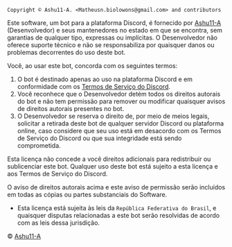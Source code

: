
```
Copyright © Ashu11-A. <Matheusn.biolowons@gmail.com> and contributors
```


Este software, um bot para a plataforma Discord, é fornecido por [Ashu11-A](https://github.com/Ashu11-A) (Desenvolvedor) e seus mantenedores no estado em que se encontra, sem garantias de qualquer tipo, expressas ou implícitas. O Desenvolvedor não oferece suporte técnico e não se responsabiliza por quaisquer danos ou problemas decorrentes do uso deste bot.

Você, ao usar este bot, concorda com os seguintes termos:

1. O bot é destinado apenas ao uso na plataforma Discord e em conformidade com os [Termos de Serviço do Discord](https://discord.com/terms).
2. Você reconhece que o Desenvolvedor detém todos os direitos autorais do bot e não tem permissão para remover ou modificar quaisquer avisos de direitos autorais presentes no bot.
3. O Desenvolvedor se reserva o direito de, por meio de meios legais, solicitar a retirada deste bot de qualquer servidor Discord ou plataforma online, caso considere que seu uso está em desacordo com os Termos de Serviço do Discord ou que sua integridade está sendo comprometida.

Esta licença não concede a você direitos adicionais para redistribuir ou sublicenciar este bot. Qualquer uso deste bot está sujeito a esta licença e aos Termos de Serviço do Discord.

O aviso de direitos autorais acima e este aviso de permissão serão incluídos em todas as cópias ou partes substanciais do Software.

- Esta licença está sujeita às leis da ``República Federativa do Brasil``, e quaisquer disputas relacionadas a este bot serão resolvidas de acordo com as leis dessa jurisdição.

© [Ashu11-A](https://github.com/Ashu11-A)
